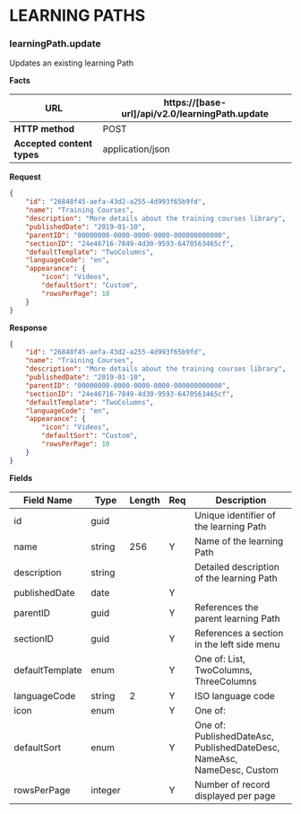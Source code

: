﻿**LEARNING PATHS**
=============

### learningPath.update

Updates an existing learning Path

**Facts**

| **URL**                    |https://[base-url]/api/v2.0/learningPath.update |
|----------------------------|------------------|
| **HTTP method**            | POST             |
| **Accepted content types** | application/json |

**Request**

```json
{
    "id": "26848f45-aefa-43d2-a255-4d993f65b9fd",
    "name": "Training Courses",
    "description": "More details about the training courses library",
    "publishedDate": "2019-01-10",
    "parentID": "00000000-0000-0000-0000-000000000000",
    "sectionID": "24e46716-7849-4d30-9593-6470563465cf",
    "defaultTemplate": "TwoColumns",
    "languageCode": "en",
    "appearance": {
        "icon": "Videos",
        "defaultSort": "Custom",
        "rowsPerPage": 10
    }
}

```

**Response**

```json
{
    "id": "26848f45-aefa-43d2-a255-4d993f65b9fd",
    "name": "Training Courses",
    "description": "More details about the training courses library",
    "publishedDate": "2019-01-10",
    "parentID": "00000000-0000-0000-0000-000000000000",
    "sectionID": "24e46716-7849-4d30-9593-6470563465cf",
    "defaultTemplate": "TwoColumns",
    "languageCode": "en",
    "appearance": {
        "icon": "Videos",
        "defaultSort": "Custom",
        "rowsPerPage": 10
    }
}

```

**Fields**

| **Field Name**  | **Type** | **Length** | **Req** | **Description**                                                        |
|-----------------|----------|------------|---------|------------------------------------------------------------------------|
| id              | guid     |            |         | Unique identifier of the learning Path                                 |
| name            | string   | 256        | Y       | Name of the learning Path                                              |
| description     | string   |            |         | Detailed description of the learning Path                              |
| publishedDate   | date     |            | Y       |                                                                        |
| parentID        | guid     |            | Y       | References the parent learning Path                                    |
| sectionID       | guid     |            | Y       | References a section in the left side menu                             |
| defaultTemplate | enum     |            | Y       | One of: List, TwoColumns, ThreeColumns                                 |
| languageCode    | string   | 2          | Y       | ISO language code                                                      |
| icon            | enum     |            | Y       | One of:                                                                |
| defaultSort     | enum     |            | Y       | One of: PublishedDateAsc, PublishedDateDesc, NameAsc, NameDesc, Custom |
| rowsPerPage     | integer  |            | Y       | Number of record displayed per page                                    |
